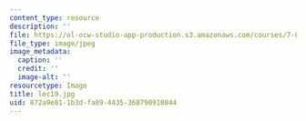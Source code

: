 ```yaml
---
content_type: resource
description: ''
file: https://ol-ocw-studio-app-production.s3.amazonaws.com/courses/7-014-introductory-biology-spring-2005/872a9e811b3dfa894435368790910844_lec19.jpg
file_type: image/jpeg
image_metadata:
  caption: ''
  credit: ''
  image-alt: ''
resourcetype: Image
title: lec19.jpg
uid: 872a9e81-1b3d-fa89-4435-368790910844
---
```


